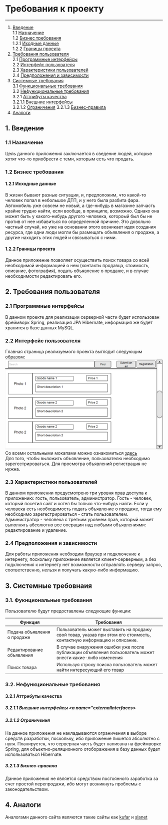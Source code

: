 # Требования к проекту
---
1. [Введение](#introduction) <br>
   1.1 [Назначение](#purpose) <br>
   1.2 [Бизнес требования](#businesRequirments) <br>
    1.2.1 [Иходные данные](#initialData) <br>
    1.2.2 [Границы проекта](#applicationScopes) <br>
2. [Требования пользователя](#userRequirments) <br>
   2.1 [Программные интерфейсы](#programInterfaces) <br>
   2.2 [Интерфейс пользователя](#userInterface) <br>
   2.3 [Характеристики пользователей](#) <br>
   2.4 [Предположения и зависимости](#) <br>
3. [Системные требования](#systemRequirments) <br>
   3.1 [Функциональные требования](#functionalRequirmets) <br>
   3.2 [Нефункциональные требования](#non-functionalRequirmets) <br>
     3.2.1 [Аттрибуты качества](#qualityAttributes) <br>
     3.2.1.1 [Внешние интерфейсы](#externalInterfaces) <br>
     3.2.1.2 [Ограничения](#restrictions) 
     3.2.1.3 [Бизнес-правила](#businesRules) <br>
4. [Аналоги](#analogs) <br>

## 1. Введение <a name="introduction"></a>
### 1.1 Назначение <a name="purpose"> </a>
Цель данного приложения заключается в сведение людей, которые хотят что-то приобрести с теми, которым есть что продать.

### 1.2 Бизнес требования <a name="businessRequirments"> </a>
#### 1.2.1 Исходные данные <a name="initialData"> </a>
В жизни бывают разные ситуации, и, предположим, что какой-то человек попал в небольшое ДТП, и у него была разбита фара. Автомобиль уже совсем не новый, а где-нибудь в магазине запчасть крайне трудно найти, если вообще, в принципе, возможно.
Однако она может быть у какого-нибудь другого человека, котороый был бы не против от нее избавиться по определенной причине. Это довольно частный случай, но уже на основании этого возникает идея создания ресурса, где одни люди могли бы размещать объявления о продаже, а другие находить этих людей и связываться с ними.

#### 1.2.2 Границы проекта <a name="applicationScopes"></a>
Данное приложение позволяет осуществить поиск товара со всей необходимой информацией о нем (контакты продавца, стоимость, описание, фотография), подать объявление о продаже, и в случае необходимости редактировать его.

## 2. Требования пользователя <a name="userRequirments"></a>
### 2.1 Программные интерфейсы <a name="programInterfaces"></a>
В данном проекте для реализации серверной части будет использован фреймворк Spring, реализация JPA Hibernate, информация же будет хранится в базе данных MySQL.

### 2.2 Интерфейс пользователя <a name="userInterface">
Главная страница реализуемого проекта выглядит следующим образом:
![](https://github.com/EugeneKorenik/SimpleAdvertisingPlatform/blob/master/Documents/Mockups/mainView.png)
Cо всеми остальными мокапами можно ознакомиться [здесь](https://github.com/EugeneKorenik/SimpleAdvertisingPlatform/tree/master/Documents/Mockups) <br>
Для того, чтобы выложить объявление, пользователю необходимо зарегестрироваться. Для просмотра объявлений регистрация не нужна.

### 2.3 Характеристики пользователей
В данном приложении предусмотрено три уровня прав доступа к приложению: гость, пользователь, администратор. Гость - человек, который  посетил сайт и хотел бы только что-нибудь найти. Если у человека есть необходимость подать объявление о продаже, тогда ему необходимо зарегестрироваться - стать пользователем. Администратор - человека с третьим уровнем прав, который может выполнять абсолютно все операции над любыми объявлениями: редактирование и удаление.

### 2.4 Предположения и зависимости
Для работы приложения необходим браузер и подключение к интернету, поскольку приложение является клиент-серверным, а без подключения к интернету нет возможности отправлять серверу запрос, соответственно, нельзя и получать какую-либо информацию.

## 3. Системные требовнаия <a name="systemRequirments"></a>
### 3.1. Фукнциональные требования <a name="functionalRequirmets"> </a>
Пользователю будут предоставлены следующие функции:

Функция | Требования
--- | ---
Подача объявления о продаже | Пользователь может выставить на продажу свой товар, указав при этом его стоимость, контактную информацию и описание.
Редактирование объявления | В случае онаружения ошибки уже после публикации объявления пользователь может внести какие-либо изменения
Поиск товара | Используя строку поиска пользователь может найти интересующий его товар

### 3.2. Нефункциональные требования <a name="non-functionalRequirmets"> </a>
#### 3.2.1 Аттрибуты качества <a name="qualityAttributes"></a>
##### 3.2.1.1 Внешние интерфейсы <a name="externalInterfaces></a>

##### 3.2.1.2 Ограничения <a name="restriсtions"></a>
На данное приложения не накладываются ограничения в выборе средств разработки, поскольку, ибо приложение пишется абсолютно с нуля. Планируется, что серверная часть будет написана на фреймворке Spring, для объектно-реляционного отоборажения в базу данных будет использоваться Hibernate.
   
##### 3.2.1.3 Бизнес-правила <a name="businesRules"></a>
Данное приложения не является средством постоянного заработка за счет простой перепродажи, ибо могут возникнуть проблемы с законодательством.
   
## 4. Аналоги <a name="analogs"></a>
Аналогами данного сайта являются такие сайты как [kufar](https://www.kufar.by) и [slanet](slanet.by)

